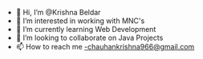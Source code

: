 - 👋 Hi, I’m @Krishna Beldar
- 👀 I’m interested in working with MNC's
- 🌱 I’m currently learning Web Development
- 💞️ I’m looking to collaborate on Java Projects
- 📫 How to reach me -chauhankrishna966@gmail.com

<!---
Krishu-18/Krishu-18 is a ✨ special ✨ repository because its `README.md` (this file) appears on your GitHub profile.
You can click the Preview link to take a look at your changes.
--->
